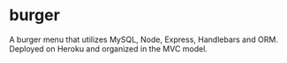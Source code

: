 # burger

A burger menu that utilizes MySQL, Node, Express, Handlebars and ORM. Deployed on Heroku and organized in the MVC model.